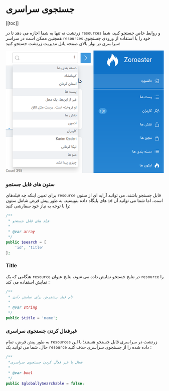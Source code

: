 # جستجوی سراسری

[[toc]]

زرتشت نه تنها به شما اجازه می دهد تا در `resources` و روابط خاص جستجو کنید، شما همچنین ممکن است در سراسر `resources` خود را با استفاده از ورودی جستجوی سراسری در نوار بالای صفحه پانل مدیریت زرتشت جستجو کنید:

![Global Search](./img/global-search.png)


### ستون های قابل جستجو

برای تعیین اینکه چه فیلدهای `resource` قابل جستجو باشند، می توانید آرایه ای از ستون های پایگاه داده بنویسید. به طور پیش فرض شامل ستون 
`id` است، اما شما می توانید آن را با توجه به نیاز خود سفارشی کنید:


```php
/**
 * فیلد های قابل جستحو
 *
 * @var array
 */
public $search = [
    'id', 'title'
];
```


### Title

هنگامی که یک `resource` در نتایج جستجو نمایش داده می شود، نتایج عنوان `resource` را نمایش استفاده می کند :

```php
/**
 * نام فیلد پیشفرض برای نمایش دادن
 *
 * @var string
 */
public $title = 'name';
```


### غیرفعال کردن جستجوی سراسری

به طور پیش فرض، تمام `resources` زرتشت در سراسری قابل جستجو هستند؛ با این حال، شما می توانید یک `resource` داده شده را از جستجوی سراسری حذف کنید :

```php
/**
 *فعال یا غیر فعال کردن جستجوی سراسری 
 *
 * @var bool
 */
public $globallySearchable = false;
```
